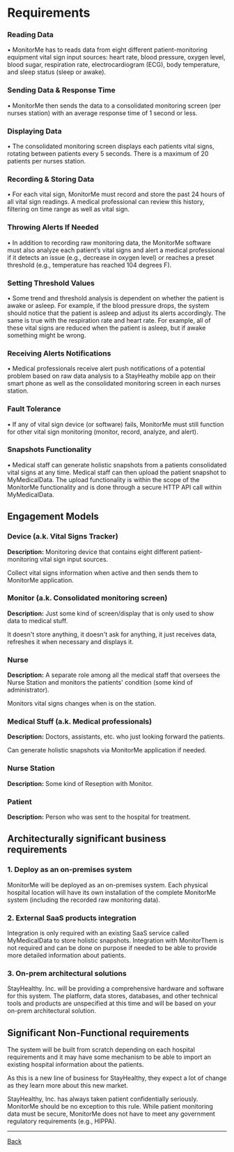 # Requirements

### Reading Data

• MonitorMe has to reads data from eight different patient-monitoring equipment vital sign input sources: heart rate, blood pressure, oxygen level, blood sugar, respiration rate, electrocardiogram (ECG), body temperature, and sleep status (sleep or awake). 

### Sending Data & Response Time

• MonitorMe then sends the data to a consolidated monitoring screen (per nurses station) with an average response time of 1 second or less. 

### Displaying Data

• The consolidated monitoring screen displays each patients
vital signs, rotating between patients every 5 seconds. There is a maximum of 20 patients per nurses station.

### Recording & Storing Data

• For each vital sign, MonitorMe must record and store the past 24 hours of all vital sign readings. A medical
professional can review this history, filtering on time range as well as vital sign.

### Throwing Alerts If Needed

• In addition to recording raw monitoring data, the MonitorMe software must also analyze each patient’s vital signs and alert a medical professional if it detects an issue (e.g., decrease in oxygen level) or reaches a preset threshold (e.g., temperature has reached 104 degrees F).

### Setting Threshold Values

• Some trend and threshold analysis is dependent on whether the patient is awake or asleep. For example, if the blood pressure drops, the system should notice that the patient is asleep and adjust its alerts accordingly.
The same is true with the respiration rate and heart rate. For example, all of these vital signs are reduced when the patient is asleep, but if awake something might be wrong.

### Receiving Alerts Notifications

• Medical professionals receive alert push notifications of a potential problem based on raw data analysis to a StayHeathy mobile app on their smart phone as well as the consolidated monitoring screen in each nurses station.

### Fault Tolerance

• If any of vital sign device (or software) fails, MonitorMe must still function for other vital sign monitoring (monitor, record, analyze, and alert).

### Snapshots Functionality

• Medical staff can generate holistic snapshots from a patients consolidated vital signs at any time. Medical staff can then upload the patient snapshot to MyMedicalData. The upload functionality is within the scope of the MonitorMe functionality and is done through a secure HTTP API call within MyMedicalData.

## Engagement Models

### Device (a.k. Vital Signs Tracker)

**Description:** Monitoring device that contains eight different patient-monitoring vital sign input sources.

Collect vital signs information when active and then sends them to MonitorMe application.

### Monitor (a.k. Consolidated monitoring screen)

**Description:** Just some kind of screen/display that is only used to show data to medical stuff.

It doesn't store anything, it doesn't ask for anything, it just receives data, refreshes it when necessary and displays it.

### Nurse 

**Description:** A separate role among all the medical staff that oversees the Nurse Station and monitors the patients' condition (some kind of administrator).

Monitors vital signs changes when is on the station.

### Medical Stuff (a.k. Medical professionals)

**Description:** Doctors, assistants, etc. who just looking forward the patients.

Can generate holistic snapshots via MonitorMe application if needed.

### Nurse Station

**Description:** Some kind of Reseption with Monitor.

### Patient

**Description:** Person who was sent to the hospital for treatment.

## Architecturally significant business requirements

### 1. Deploy as an on-premises system

MonitorMe will be deployed as an on-premises system. Each physical hospital location will have its own installation of the complete MonitorMe system (including the recorded raw monitoring data).

### 2. External SaaS products integration

Integration is only required with an existing SaaS service called MyMedicalData to store holistic snapshots. Integration with MonitorThem is not required and can be done on purpose if needed to be able to provide more detailed information about patients.

### 3. On-prem architectural solutions

StayHealthy. Inc. will be providing a comprehensive hardware and software for this system. The platform, data stores, databases, and other technical tools and products are unspecified at this time and will be based on your
on-prem architectural solution.

## Significant Non-Functional requirements

The system will be built from scratch depending on each hospital requirements and it may have some mechanism to be able to import an existing hospital information about the patients.

As this is a new line of business for StayHealthy, they expect a lot of change as they learn more about this new market.

StayHealthy, Inc. has always taken patient confidentially seriously. MonitorMe should be no exception to this
rule. While patient monitoring data must be secure, MonitorMe does not have to meet any government regulatory requirements (e.g., HIPPA).

---

[Back](./README.md)
